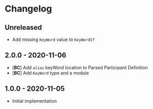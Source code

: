 # Changelog

<!-- There is always Unreleased section on the top. Subsections (Add, Changed, Fix, Removed) should be Add as needed. -->
## Unreleased
- Add missing `KeyWord` value to `KeyWordIf`

## 2.0.0 - 2020-11-06
- [**BC**] Add `alias` keyWord location to Parsed Participant Definition
- [**BC**] Add `KeyWord` type and a module

## 1.0.0 - 2020-11-05
- Initial implementation
